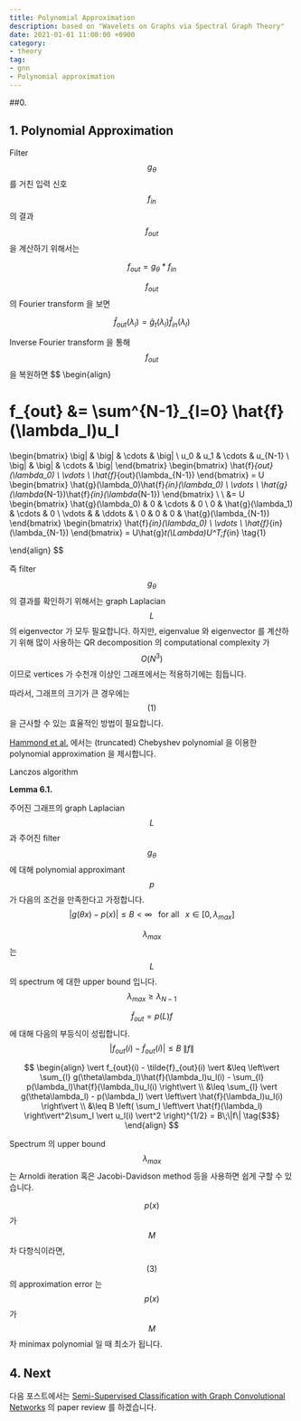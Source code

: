 ```yaml
---
title: Polynomial Approximation
description: based on "Wavelets on Graphs via Spectral Graph Theory"
date: 2021-01-01 11:00:00 +0900
category:
- theory
tag:
- gnn
- Polynomial approximation
---
```


##0. 

## 1. Polynomial Approximation



Filter $$g_{\theta}$$ 를 거친 입력 신호 $$f_{in}$$ 의 결과 $$f_{out}$$ 을 계산하기 위해서는




$$
f_{out} = g_{\theta} \ast f_{in}
$$

$$f_{out}$$ 의 Fourier transform 을 보면

$$
\hat{f}_{out}(\lambda_l) = \hat{g}_t(\lambda_l)\hat{f}_{in}(\lambda_l)
$$



Inverse Fourier transform 을 통해 $$f_{out}$$ 을 복원하면
$$
\begin{align}

f_{out} 
&= \sum^{N-1}_{l=0} \hat{f}(\lambda_l)u_l
= 
\begin{bmatrix}
\big| & \big| & \cdots & \big| \\
u_0 & u_1 & \cdots & u_{N-1} \\
\big| & \big| & \cdots & \big|
\end{bmatrix}
\begin{bmatrix}
\hat{f}_{out}(\lambda_0) \\
\vdots \\
\hat{f}_{out}(\lambda_{N-1})
\end{bmatrix} 
= U
\begin{bmatrix}
\hat{g}(\lambda_0)\hat{f}_{in}(\lambda_0) \\
\vdots \\
\hat{g}(\lambda_{N-1})\hat{f}_{in}(\lambda_{N-1})
\end{bmatrix} \\
\\
&= U
\begin{bmatrix}
\hat{g}(\lambda_0) & 0 & \cdots & 0 \\
0 & \hat{g}(\lambda_1) & \cdots & 0 \\
\vdots &  & \ddots & \\
0 & 0 & 0 & \hat{g}(\lambda_{N-1})
\end{bmatrix}
\begin{bmatrix}
\hat{f}_{in}(\lambda_0) \\
\vdots \\
\hat{f}_{in}(\lambda_{N-1})
\end{bmatrix}
= U\hat{g}_t(\Lambda)U^T\;f_{in} \tag{$1$}

\end{align} 
$$



즉 filter $$g_{\theta}$$ 의 결과를 확인하기 위해서는  graph Laplacian $$L$$ 의 eigenvector 가 모두 필요합니다. 하지만, eigenvalue 와 eigenvector 를 계산하기 위해 많이 사용하는 QR decomposition 의 computational complexity 가 $$O(N^3)$$ 이므로 vertices 가 수천개 이상인 그래프에서는 적용하기에는 힘듭니다.

따라서, 그래프의 크기가 큰 경우에는 $$(1)$$ 을 근사할 수 있는 효율적인 방법이 필요합니다.  



[Hammond et al.](https://arxiv.org/pdf/0912.3848.pdf) 에서는 (truncated) Chebyshev polynomial 을 이용한 polynomial approximation 을  제시합니다. 



Lanczos algorithm 



__Lemma 6.1.__

주어진 그래프의 graph Laplacian $$L$$ 과 주어진 filter $$g_{\theta}$$ 에 대해
polynomial approximant $$p$$ 가 다음의 조건을 만족한다고 가정합니다.
$$
\left\vert g(\theta x) - p(x) \right\vert \leq B < \infty
\;\;\text{ for all }\;\; x\in [0,\lambda_{max}]
\tag{$2$}
$$

$$\lambda_{max}$$ 는 $$L$$ 의 spectrum 에 대한 upper bound 입니다. $$\lambda_{max} \geq \lambda_{N-1}$$ 

$$\tilde{f}_{out} = p(L)f$$ 에 대해 다음의 부등식이 성립합니다.
$$
\vert f_{out}(i)- \tilde{f}_{out}(i) \vert \leq B \; \|f\|
$$

$$
\begin{align}
\vert f_{out}(i) - \tilde{f}_{out}(i) \vert 
&\leq \left\vert \sum_{l} g(\theta\lambda_l)\hat{f}(\lambda_l)u_l(i) - \sum_{l} p(\lambda_l)\hat{f}(\lambda_l)u_l(i) \right\vert \\
&\leq \sum_{l} \vert g(\theta\lambda_l) - p(\lambda_l) \vert \left\vert \hat{f}(\lambda_l)u_l(i) \right\vert \\
&\leq B \left( \sum_l \left\vert \hat{f}(\lambda_l) \right\vert^2\sum_l \vert u_l(i) \vert^2 \right)^{1/2} 
= B\;\|f\| 
\tag{$3$}
\end{align}
$$


Spectrum 의 upper bound $$\lambda_{max}$$ 는 Arnoldi iteration 혹은 Jacobi-Davidson method 등을 사용하면 쉽게 구할 수 있습니다.



$$p(x)$$ 가 $$M$$ 차 다항식이라면,

$$(3)$$ 의 approximation error 는 $$p(x)$$ 가 $$M$$ 차 minimax polynomial 일 때 최소가 됩니다.


## 4. Next

다음 포스트에서는 [Semi-Supervised Classification with Graph Convolutional Networks](https://arxiv.org/pdf/1609.02907.pdf) 의 paper review 를 하겠습니다.
